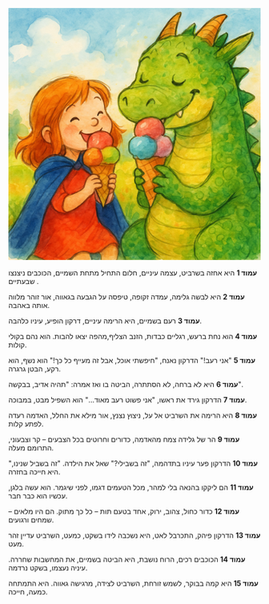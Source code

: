 ![alt text](../resources/image.png)

**עמוד 1**
היא אחזה בשרביט, עצמה עיניים,
חלום התחיל מתחת השמיים,
הכוכבים ניצנצו שבעתיים .

**עמוד 2**
היא לבשה גלימה, עמדה זקופה,
טיפסה על הגבעה בגאווה,
אור זוהר מלווה אותה באהבה.

**עמוד 3**
רעם בשמיים,
היא הרימה עיניים,
דרקון הופיע, עיניו כלהבה.

**עמוד 4**
הוא נחת ברעש, רגליים כבדות,
הזנב הצליף,מהפה יצאו להבות.
הוא נהם בקולי קולות.

**עמוד 5**
"אני רעב!" הדרקון נאנח,
"חיפשתי אוכל, אבל זה מעייף כל כך!"
הוא נשף, הוא רקע, הבטן גרגרה.

**עמוד 6**
היא לא ברחה, לא הסתתרה,
הביטה בו ואז אמרה:
"תהיה אדיב, בבקשה".

**עמוד 7**
הדרקון גירד את ראשו,
"אני פשוט רעב מאוד…"
הוא השפיל מבט, במבוכה.

**עמוד 8**
היא הרימה את השרביט אל על,
ניצוץ נצנץ, אור מילא את החלל,
האדמה רעדה לפתע קלות.

**עמוד 9**
הר של גלידה צמח מהאדמה,
כדורים וחרוטים בכל הצבעים –
קר וצבעוני, התרומם מעלה.

**עמוד 10**
הדרקון פער עיניו בתדהמה,
"זה בשבילי?" שאל את הילדה.
"זה בשביל שנינו," היא חייכה בחזרה.

**עמוד 11**
הם ליקקו בהנאה בלי למהר,
מכל הטעמים דגמו, לפני שיגמר.
הוא עשה בלגן, עכשיו הוא כבר חבר.

**עמוד 12**
כדור כחול, צהוב, ירוק,
אחד בטעם תות – כל כך מתוק.
הם היו מלאים – שמחים ורגועים.

**עמוד 13**
הדרקון פיהק, התכרבל לאט,
היא נשכבה לידו בשקט, כמעט,
השרביט עדיין זהר מעט.

**עמוד 14**
הכוכבים רכים, הרוח נושבת,
היא הביטה בשמיים, את המחשבות שחררה.
עיניה נעצמו, בשקט נרדמה.

**עמוד 15**
היא קמה בבוקר, לשמש זורחת,
השרביט לצידה, מרגישה גאווה.
היא התמתחה כמעה, חייכה.
